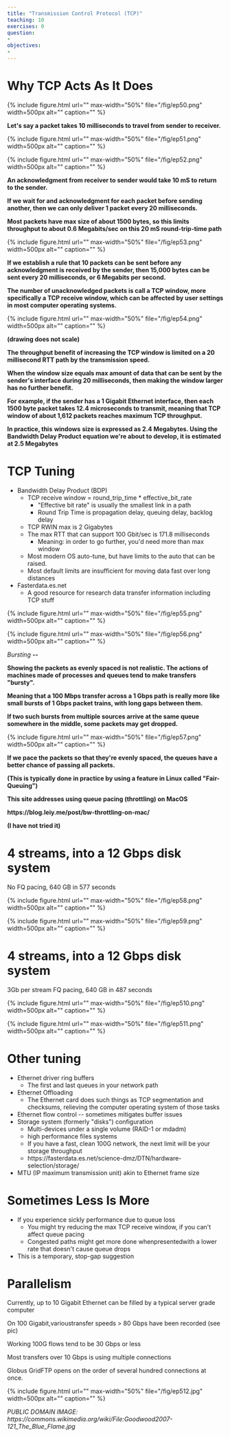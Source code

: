```yaml
---
title: "Transmission Control Protocol (TCP)"
teaching: 10
exercises: 0
question:
-
objectives:
-
---
```


# Why TCP Acts As It Does

{% include figure.html url="" max-width="50%"
   file="/fig/ep50.png" width=500px alt="" caption="" %}

__Let's say a packet takes 10 milliseconds to travel from sender to receiver\.__

{% include figure.html url="" max-width="50%"
   file="/fig/ep51.png" width=500px alt="" caption="" %}

{% include figure.html url="" max-width="50%"
   file="/fig/ep52.png" width=500px alt="" caption="" %}

__An acknowledgment from receiver to sender would take 10 mS to return to the sender\.__

__If we wait for and acknowledgment for each packet before sending another\, then we can only deliver 1 packet every 20 milliseconds\.__

__Most packets have max size of about 1500 bytes\, so this limits throughput to about 0\.6 Megabits/sec on this 20 mS round\-trip\-time path__

{% include figure.html url="" max-width="50%"
   file="/fig/ep53.png" width=500px alt="" caption="" %}

__If we establish a rule that 10 packets can be sent before any acknowledgment is received by the sender\, then 15\,000 bytes can be sent every 20 milliseconds\, or 6 Megabits per second\.__

__The number of unacknowledged packets is call a TCP window\, more specifically a TCP receive window\, which can be affected by user settings in most computer operating systems\.__

{% include figure.html url="" max-width="50%"
   file="/fig/ep54.png" width=500px alt="" caption="" %}

__\(drawing does not scale\)__

__The throughput benefit of increasing the TCP window is limited on a 20 millisecond RTT path by the transmission speed\.__

__When the window size equals max amount of data that can be sent by the sender's interface during 20 milliseconds\, then making the window larger has no further benefit\.__

__For example\, if the sender has a 1 Gigabit Ethernet interface\, then each 1500 byte packet takes 12\.4 microseconds to transmit\, meaning that TCP window of about 1\,612 packets reaches maximum TCP throughput\.__

__In practice\, this__  __windows__  __size is expressed as 2\.4 Megabytes\. Using the Bandwidth Delay Product equation we're about to develop\, it is estimated at 2\.5 Megabytes__

# TCP Tuning

* Bandwidth Delay Product \(BDP\)
  * TCP receive window = round\_trip\_time \* effective\_bit\_rate
    * "Effective bit rate" is usually the smallest link in a path
    * Round Trip Time is propagation delay\, queuing delay\, backlog delay
  * TCP RWIN max is 2 Gigabytes
  * The max RTT that can support 100 Gbit/sec is 171\.8 milliseconds
    * Meaning: in order to go further\, you'd need more than max window
  * Most modern OS auto\-tune\, but have limits to the auto that can be raised\.
  * Most default limits are insufficient for moving data fast over long distances
* Fasterdata\.es\.net
  * A good resource for research data transfer information including TCP stuff

{% include figure.html url="" max-width="50%"
   file="/fig/ep55.png" width=500px alt="" caption="" %}

{% include figure.html url="" max-width="50%"
   file="/fig/ep56.png" width=500px alt="" caption="" %}

_Bursting_  __\-\-__

__Showing the packets as evenly spaced is not realistic\. The actions of machines made of processes and queues tend to make transfers "bursty"\.__

__Meaning that a 100 Mbps transfer across a 1 Gbps path is really more like small bursts of 1 Gbps packet trains\, with long gaps between them\.__

__If two such bursts from multiple sources arrive at the same queue somewhere in the middle\, some packets may get dropped\.__

{% include figure.html url="" max-width="50%"
   file="/fig/ep57.png" width=500px alt="" caption="" %}

__If we pace the packets so that they're evenly spaced\, the queues have a better chance of passing all packets\.__

__\(This is typically done in practice by using a feature in Linux called "Fair\-Queuing"\)__

__This site addresses using queue pacing \(throttling\) on MacOS__

__https://blog\.leiy\.me/post/bw\-throttling\-on\-mac/__

__\(I have not tried it\)__

# 4 streams, into a 12 Gbps disk system
No FQ pacing, 640 GB in 577 seconds

{% include figure.html url="" max-width="50%"
   file="/fig/ep58.png" width=500px alt="" caption="" %}

{% include figure.html url="" max-width="50%"
   file="/fig/ep59.png" width=500px alt="" caption="" %}

# 4 streams, into a 12 Gbps disk system
3Gb per stream FQ pacing, 640 GB in 487 seconds

{% include figure.html url="" max-width="50%"
   file="/fig/ep510.png" width=500px alt="" caption="" %}

{% include figure.html url="" max-width="50%"
   file="/fig/ep511.png" width=500px alt="" caption="" %}

# Other tuning

* Ethernet driver ring buffers
  * The first and last queues in your network path
* Ethernet Offloading
  * The Ethernet card does such things as TCP segmentation and checksums\, relieving the computer operating system of those tasks
* Ethernet flow control \-\- sometimes mitigates buffer issues
* Storage system \(formerly "disks"\) configuration
  * Multi\-devices under a single volume \(RAID\-1 or mdadm\)
  * high performance files systems
  * If you have a fast\, clean 100G network\, the next limit will be your storage throughput
  * https://fasterdata\.es\.net/science\-dmz/DTN/hardware\-selection/storage/
* MTU \(IP maximum transmission unit\) akin to Ethernet frame size

# Sometimes Less Is More

* If you experience sickly performance due to queue loss
  * You might try reducing the max TCP receive window\, if you can't affect queue pacing
  * Congested paths might get more done whenpresentedwith a lower rate that doesn't cause queue drops
* This is a temporary\, stop\-gap suggestion

# Parallelism

Currently\, up to 10 Gigabit Ethernet can be filled by a typical server grade computer

On 100 Gigabit\,varioustransfer speeds > 80 Gbps have been recorded \(see pic\)

Working 100G flows tend to be 30 Gbps or less

Most transfers over 10 Gbps is using multiple connections

Globus GridFTP opens on the order of several hundred connections at once\.

{% include figure.html url="" max-width="50%"
   file="/fig/ep512.jpg" width=500px alt="" caption="" %}

_PUBLIC DOMAIN IMAGE: https://commons\.wikimedia\.org/wiki/File:Goodwood2007\-121\_The\_Blue\_Flame\.jpg_
